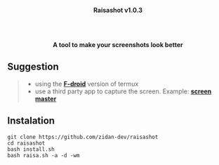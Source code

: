 <div align="center">
  
  <p><b>Raisashot v1.0.3</b></p>
  <br><br>
  <P><b>A tool to make your screenshots look better</b></p>
</div>

## Suggestion

> - using the [**F-droid**](https://f-droid.org/en/packages/com.termux/) version of termux
> - use a third party app to capture the screen. Example: [**screen master**](https://play.google.com/store/apps/details?id=pro.capture.screenshot)

## Instalation

```
git clone https://github.com/zidan-dev/raisashot
cd raisashot
bash install.sh
bash raisa.sh -a -d -wm
```
